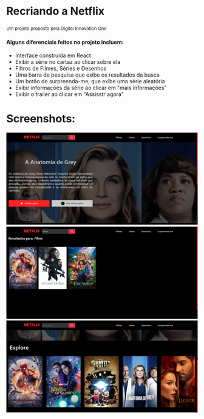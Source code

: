 <h1>Recriando a Netflix</h1>
<small>Um projeto proposto pela Digital Innovation One</small>

<h4>Alguns diferenciais feitos no projeto incluem:</h4>
<ul>
    <li>Interface construída em React</li>
    <li>Exibir a série no cartaz ao clicar sobre ela</li>
    <li>Filtros de Filmes, Séries e Desenhos</li>
    <li>Uma barra de pesquisa que exibe os resultados da busca</li>
    <li>Um botão de surpreenda-me, que exibe uma série aleatória</li>
    <li>Exibir informações da série ao clicar em "mais informações"</li>
    <li>Exibir o trailer ao clicar em "Assisstr agora"</li>
</ul>

<h1>Screenshots:</h1>
<img src='Screenshot1.PNG' />
<img src='Screenshot2.png' />
<img src='Screenshot3.PNG' />
